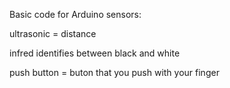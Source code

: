 
Basic code for Arduino sensors:



ultrasonic = distance

infred identifies between black and white

push button = buton that you push with your finger
